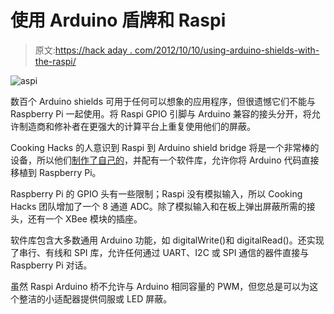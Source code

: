 # 使用 Arduino 盾牌和 Raspi

> 原文:[https://hack aday . com/2012/10/10/using-arduino-shields-with-the-raspi/](https://hackaday.com/2012/10/10/using-arduino-shields-with-the-raspi/)

![](../Images/1146081c054ac5865e1e1113b4a81e34.png "aspi")

数百个 Arduino shields 可用于任何可以想象的应用程序，但很遗憾它们不能与 Raspberry Pi 一起使用。将 Raspi GPIO 引脚与 Arduino 兼容的接头分开，将允许制造商和修补者在更强大的计算平台上重复使用他们的屏蔽。

Cooking Hacks 的人意识到 Raspi 到 Arduino shield bridge 将是一个非常棒的设备，所以他们[制作了自己的](http://www.cooking-hacks.com/index.php/documentation/tutorials/raspberry-pi-to-arduino-shields-connection-bridge)，并配有一个软件库，允许你将 Arduino 代码直接移植到 Raspberry Pi。

Raspberry Pi 的 GPIO 头有一些限制；Raspi 没有模拟输入，所以 Cooking Hacks 团队增加了一个 8 通道 ADC。除了模拟输入和在板上弹出屏蔽所需的接头，还有一个 XBee 模块的插座。

软件库包含大多数通用 Arduino 功能，如 digitalWrite()和 digitalRead()。还实现了串行、有线和 SPI 库，允许任何通过 UART、I2C 或 SPI 通信的器件直接与 Raspberry Pi 对话。

虽然 Raspi Arduino 桥不允许与 Arduino 相同容量的 PWM，但您总是可以为这个整洁的小适配器提供伺服或 LED 屏蔽。